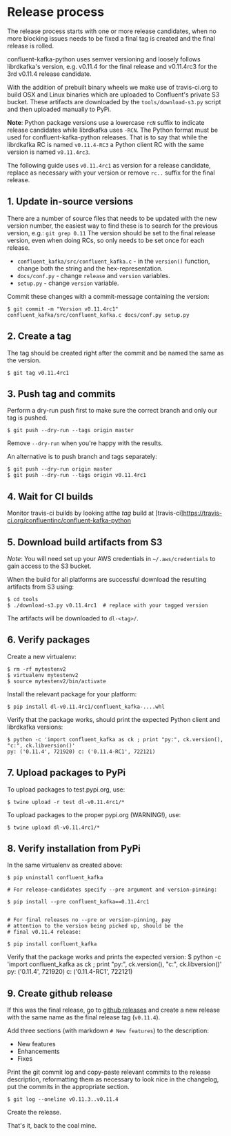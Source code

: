 # Release process

The release process starts with one or more release candidates,
when no more blocking issues needs to be fixed a final tag is created
and the final release is rolled.

confluent-kafka-python uses semver versioning and loosely follows
librdkafka's version, e.g. v0.11.4 for the final release and
v0.11.4rc3 for the 3rd v0.11.4 release candidate.

With the addition of prebuilt binary wheels we make use of travis-ci.org
to build OSX and Linux binaries which are uploaded to Confluent's private
S3 bucket. These artifacts are downloaded by the `tools/download-s3.py` script
and then uploaded manually to PyPi.

**Note**: Python package versions use a lowercase `rcN` suffix to indicate
          release candidates while librdkafka uses `-RCN`. The Python format
          must be used for confluent-kafka-python releases.
          That is to say that while the librdkafka RC is named `v0.11.4-RC3`
          a Python client RC with the same version is named `v0.11.4rc3`.


The following guide uses `v0.11.4rc1` as version for a release candidate,
replace as necessary with your version or remove `rc..` suffix for the
final release.


## 1. Update in-source versions

There are a number of source files that needs to be updated with the
new version number, the easiest way to find these is to search for the
previous version, e.g.: `git grep 0.11`
The version should be set to the final release version, even when doing
RCs, so only needs to be set once for each release.

 * `confluent_kafka/src/confluent_kafka.c` - in the `version()` function,
    change both the string and the hex-representation.
 * `docs/conf.py` - change `release` and `version` variables.
 * `setup.py` - change `version` variable.

Commit these changes with a commit-message containing the version:

    $ git commit -m "Version v0.11.4rc1" confluent_kafka/src/confluent_kafka.c docs/conf.py setup.py


## 2. Create a tag

The tag should be created right after the commit and be named the same as
the version.

    $ git tag v0.11.4rc1


## 3. Push tag and commits

Perform a dry-run push first to make sure the correct branch and only our tag
is pushed.

    $ git push --dry-run --tags origin master

Remove `--dry-run` when you're happy with the results.

An alternative is to push branch and tags separately:

    $ git push --dry-run origin master
    $ git push --dry-run --tags origin v0.11.4rc1


## 4. Wait for CI builds

Monitor travis-ci builds by looking atthe *tag* build at
[travis-ci]https://travis-ci.org/confluentinc/confluent-kafka-python


## 5. Download build artifacts from S3

*Note*: You will need set up your AWS credentials in `~/.aws/credentials` to
        gain access to the S3 bucket.

When the build for all platforms are successful download the resulting
artifacts from S3 using:

    $ cd tools
    $ ./download-s3.py v0.11.4rc1  # replace with your tagged version

The artifacts will be downloaded to `dl-<tag>/`.



## 6. Verify packages

Create a new virtualenv:

    $ rm -rf mytestenv2
    $ virtualenv mytestenv2
    $ source mytestenv2/bin/activate

Install the relevant package for your platform:

    $ pip install dl-v0.11.4rc1/confluent_kafka-....whl

Verify that the package works, should print the expected Python client
and librdkafka versions:

    $ python -c 'import confluent_kafka as ck ; print "py:", ck.version(), "c:", ck.libversion()'
    py: ('0.11.4', 721920) c: ('0.11.4-RC1', 722121)


## 7. Upload packages to PyPi

To upload packages to test.pypi.org, use:

    $ twine upload -r test dl-v0.11.4rc1/*

To upload packages to the proper pypi.org (WARNING!), use:

    $ twine upload dl-v0.11.4rc1/*


## 8. Verify installation from PyPi

In the same virtualenv as created above:

    $ pip uninstall confluent_kafka

    # For release-candidates specify --pre argument and version-pinning:

    $ pip install --pre confluent_kafka==0.11.4rc1


    # For final releases no --pre or version-pinning, pay
    # attention to the version being picked up, should be the
    # final v0.11.4 release:

    $ pip install confluent_kafka


Verify that the package works and prints the expected version:
    $ python -c 'import confluent_kafka as ck ; print "py:", ck.version(), "c:", ck.libversion()'
    py: ('0.11.4', 721920) c: ('0.11.4-RC1', 722121)



## 9. Create github release

If this was the final release, go to
[github releases](https://github.com/confluentinc/confluent-kafka-python/releases)
and create a new release with the same name as the final release tag (`v0.11.4`).

Add three sections (with markdown `# New features`) to the description:
 * New features
 * Enhancements
 * Fixes

Print the git commit log and copy-paste relevant commits to
the release description, reformatting them as necessary to look nice in
the changelog, put the commits in the appropriate section.

    $ git log --oneline v0.11.3..v0.11.4

Create the release.


That's it, back to the coal mine.

